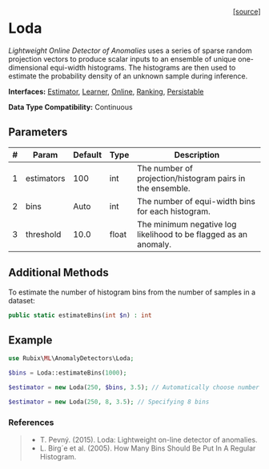 <span style="float:right;"><a href="https://github.com/RubixML/RubixML/blob/master/src/AnomalyDetectors/Loda.php">[source]</a></span>

# Loda
*Lightweight Online Detector of Anomalies* uses a series of sparse random projection vectors to produce scalar inputs to an ensemble of unique one-dimensional equi-width histograms. The histograms are then used to estimate the probability density of an unknown sample during inference.

**Interfaces:** [Estimator](../estimator.md), [Learner](../learner.md), [Online](../online.md), [Ranking](../ranking.md), [Persistable](../persistable.md)

**Data Type Compatibility:** Continuous

## Parameters
| # | Param | Default | Type | Description |
|---|---|---|---|---|
| 1 | estimators | 100 | int | The number of projection/histogram pairs in the ensemble. |
| 2 | bins | Auto | int | The number of equi-width bins for each histogram. |
| 3 | threshold | 10.0 | float | The minimum negative log likelihood to be flagged as an anomaly. |

## Additional Methods
To estimate the number of histogram bins from the number of samples in a dataset:
```php
public static estimateBins(int $n) : int
```

## Example
```php
use Rubix\ML\AnomalyDetectors\Loda;

$bins = Loda::estimateBins(1000);

$estimator = new Loda(250, $bins, 3.5); // Automatically choose number of bins

$estimator = new Loda(250, 8, 3.5); // Specifying 8 bins
```

### References
>- T. Pevný. (2015). Loda: Lightweight on-line detector of anomalies.
>- L. Birg´e et al. (2005). How Many Bins Should Be Put In A Regular Histogram.